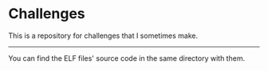 # Challenges

This is a repository for challenges that I sometimes make.

------------------------------------------------------------------------

You can find the ELF files' source code in the same directory with them.
